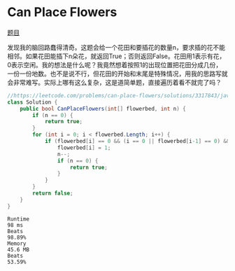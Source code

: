 # Can Place Flowers

[题目](https://leetcode.com/problems/can-place-flowers/description/)

发现我的脑回路蠢得清奇。这题会给一个花田和要插花的数量n，要求插的花不能相邻。如果花田能插下n朵花，就返回True；否则返回False。花田用1表示有花，0表示空闲。我的想法是什么呢？我竟然想着按照1的出现位置把花田分成几份，一份一份地数。也不是说不行，但花田的开始和末尾是特殊情况，用我的思路写就会非常难写。实际上哪有这么复杂，这是道简单题，直接遍历着看不就完了吗？

```c#
//https://leetcode.com/problems/can-place-flowers/solutions/3317843/java-c-simple-solution-easy-to-understand/
class Solution {
    public bool CanPlaceFlowers(int[] flowerbed, int n) {
        if (n == 0) {
            return true;
        }
        for (int i = 0; i < flowerbed.Length; i++) {
            if (flowerbed[i] == 0 && (i == 0 || flowerbed[i-1] == 0) && (i == flowerbed.Length-1 || flowerbed[i+1] == 0)) {
                flowerbed[i] = 1;
                n--;
                if (n == 0) {
                    return true;
                }
            }
        }
        return false;
    }
}
```

```
Runtime
98 ms
Beats
98.89%
Memory
45.6 MB
Beats
53.59%
```